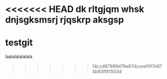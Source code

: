 <<<<<<< HEAD
dk rltgjqm whsk dnjsgksmsrj rjqskrp aksgsp
=======
# testgit
laalalalalalala
>>>>>>> 14ccd87999d79e87dcceef0f7e974b83ff81503d
